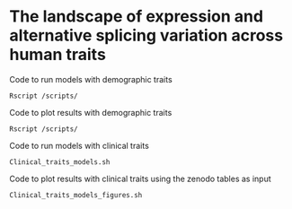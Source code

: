 # The landscape of expression and alternative splicing variation across human traits

Code to run models with demographic traits
```
Rscript /scripts/
```

Code to plot results with demographic traits
```
Rscript /scripts/
```

Code to run models with clinical traits
```
Clinical_traits_models.sh
```

Code to plot results with clinical traits using the zenodo tables as input
```
Clinical_traits_models_figures.sh
```
